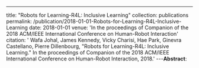 ---
title: "Robots for Learning-R4L: Inclusive Learning"
collection: publications
permalink: /publication/2018-01-01-Robots-for-Learning-R4L-Inclusive-Learning
date: 2018-01-01
venue: 'In the proceedings of Companion of the 2018 ACM/IEEE International Conference on Human-Robot Interaction'
citation: ' Wafa Johal,  James Kennedy,  Vicky Charisi,  Hae Park,  Ginevra Castellano,  Pierre Dillenbourg, &quot;Robots for Learning-R4L: Inclusive Learning.&quot; In the proceedings of Companion of the 2018 ACM/IEEE International Conference on Human-Robot Interaction, 2018.'
---**Abstract**: